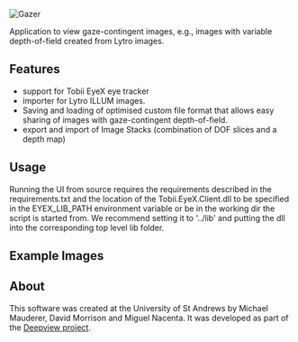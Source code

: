 [logo]: https://github.com/MichaelMauderer/Gazer/blob/develop/gazer/assets/logo/Gazer-Logo-full.jpg "Gazer"

![Gazer][logo]

Application to view gaze-contingent images, e.g., images with variable
depth-of-field created from Lytro images.

Features
--------
* support for Tobii EyeX eye tracker
* importer for Lytro ILLUM images.
* Saving and loading of optimised custom file format that allows easy sharing
  of images with gaze-contingent depth-of-field.
* export and import of Image Stacks (combination of DOF slices and a depth map)

Usage
-----
Running the UI from source requires the requirements described in the
requirements.txt and the location of the Tobii.EyeX.Client.dll to be specified
in the EYEX_LIB_PATH environment variable or be in the working dir the script
is started from. We recommend setting it to '../lib' and putting the dll into the
corresponding top level lib folder.

Example Images
--------------

About
-----
This software was created at the University of St Andrews by Michael Mauderer, David Morrison and Miguel Nacenta.
It was developed as part of the [Deepview project](http://deepview.cs.st-andrews.ac.uk/).
